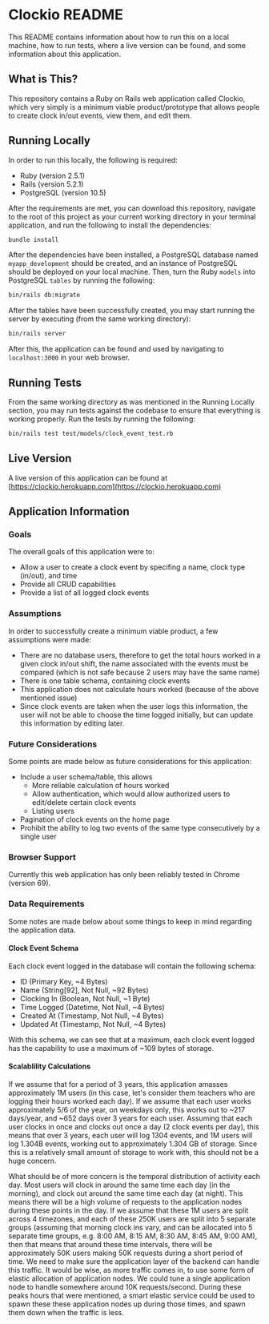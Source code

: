 # Clockio README

This README contains information about how to run this on a local machine, 
how to run tests, where a live version can be found, and some information
about this application.

## What is This?

This repository contains a Ruby on Rails web application called Clockio, which
very simply is a minimum viable product/prototype that allows people to create
clock in/out events, view them, and edit them.

## Running Locally

In order to run this locally, the following is required:

+ Ruby (version 2.5.1)
+ Rails (version 5.2.1)
+ PostgreSQL (version 10.5)

After the requirements are met, you can download this repository, navigate to
the root of this project as your current working directory in your terminal
application, and run the following to install the dependencies:

```bash
bundle install
```

After the dependencies have been installed, a PostgreSQL database named 
`myapp_development` should be created, and an instance of PostgreSQL should be
deployed on your local machine. Then, turn the Ruby `models` into PostgreSQL
`tables` by running the following:

```bash
bin/rails db:migrate
```

After the tables have been successfully created, you may start running the
server by executing (from the same working directory):

```bash
bin/rails server
```

After this, the application can be found and used by navigating to
`localhost:3000` in your web browser.

## Running Tests

From the same working directory as was mentioned in the Running Locally
section, you may run tests against the codebase to ensure that everything is
working properly. Run the tests by running the following:

```bash
bin/rails test test/models/clock_event_test.rb
```

## Live Version

A live version of this application can be found at
[https://clockio.herokuapp.com](https://clockio.herokuapp.com)

## Application Information

### Goals

The overall goals of this application were to:

+ Allow a user to create a clock event by specifing a name, clock type
  (in/out), and time
+ Provide all CRUD capabilities
+ Provide a list of all logged clock events

### Assumptions

In order to successfully create a minimum viable product, a few assumptions
were made:

+ There are no database users, therefore to get the total hours worked in a
  given clock in/out shift, the name associated with the events must be
  compared (which is not safe because 2 users may have the same name)
+ There is one table schema, containing clock events
+ This application does not calculate hours worked (because of the above
  mentioned issue)
+ Since clock events are taken when the user logs this information, the user
  will not be able to choose the time logged initially, but can update this
  information by editing later.

### Future Considerations

Some points are made below as future considerations for this application:

+ Include a user schema/table, this allows
  + More reliable calculation of hours worked
  + Allow authentication, which would allow authorized users to edit/delete
    certain clock events
  + Listing users
+ Pagination of clock events on the home page
+ Prohibit the ability to log two events of the same type consecutively by a
  single user

### Browser Support

Currently this web application has only been reliably tested in Chrome (version
69).

### Data Requirements

Some notes are made below about some things to keep in mind regarding the
application data.

#### Clock Event Schema

Each clock event logged in the database will contain the following schema:

+ ID (Primary Key, ~4 Bytes)
+ Name (String[92], Not Null, ~92 Bytes)
+ Clocking In (Boolean, Not Null, ~1 Byte)
+ Time Logged (Datetime, Not Null, ~4 Bytes)
+ Created At (Timestamp, Not Null, ~4 Bytes)
+ Updated At (Timestamp, Not Null, ~4 Bytes)

With this schema, we can see that at a maximum, each clock event logged has the
capability to use a maximum of ~109 bytes of storage.

#### Scalablility Calculations

If we assume that for a period of 3 years, this application amasses
approximately 1M users (in this case, let's consider them teachers who are
logging their hours worked each day). If we assume that each user works
approximately 5/6 of the year, on weekdays only, this works out to ~217
days/year, and ~652 days over 3 years for each user. Assuming that each user
clocks in once and clocks out once a day (2 clock events per day), this means
that over 3 years, each user will log 1304 events, and 1M users will log 1.304B
events, working out to approximately 1.304 GB of storage. Since this is a
relatively small amount of storage to work with, this should not be a huge
concern.

What should be of more concern is the temporal distribution of activity each
day. Most users will clock in around the same time each day (in the morning),
and clock out around the same time each day (at night). This means there will
be a high volume of requests to the application nodes during these points in
the day. If we assume that these 1M users are split across 4 timezones, and
each of these 250K users are split into 5 separate groups (assuming that
morning clock ins vary, and can be allocated into 5 separate time groups, e.g.
8:00 AM, 8:15 AM, 8:30 AM, 8:45 AM, 9:00 AM), then that means that around these
time intervals, there will be approximately 50K users making 50K requests
during a short period of time. We need to make sure the application layer of
the backend can handle this traffic. It would be wise, as more traffic comes
in, to use some form of elastic allocation of application nodes. We could tune
a single application node to handle somewhere around 10K requests/second.
During these peaks hours that were mentioned, a smart elastic service could be
used to spawn these these application nodes up during those times, and spawn
them down when the traffic is less.
